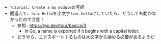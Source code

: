 - `Tutorial: Create a Go module`の写経  
- 間違えて、`func Hello`を小文字`func hello`にしていたら、どうしても動かなかったので注意！  
    - 参照 : https://go.dev/tour/basics/3  
        - In Go, a name is exported if it begins with a capital letter.   
    - どうやら、エクスポートするものは大文字から始める必要があるようだ  

